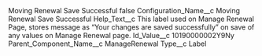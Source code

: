 <?xml version="1.0" encoding="UTF-8"?>
<CustomMetadata xmlns="http://soap.sforce.com/2006/04/metadata" xmlns:xsi="http://www.w3.org/2001/XMLSchema-instance" xmlns:xsd="http://www.w3.org/2001/XMLSchema">
    <label>Moving Renewal Save Successful</label>
    <protected>false</protected>
    <values>
        <field>Configuration_Name__c</field>
        <value xsi:type="xsd:string">Moving Renewal Save Successful</value>
    </values>
    <values>
        <field>Help_Text__c</field>
        <value xsi:type="xsd:string">This label used on Manage Renewal Page, stores message as “Your changes are saved successfully” on save of any values on Manage Renewal page.</value>
    </values>
    <values>
        <field>Id_Value__c</field>
        <value xsi:type="xsd:string">10190000002Y9Ny</value>
    </values>
    <values>
        <field>Parent_Component_Name__c</field>
        <value xsi:type="xsd:string">ManageRenewal</value>
    </values>
    <values>
        <field>Type__c</field>
        <value xsi:type="xsd:string">Label</value>
    </values>
</CustomMetadata>
